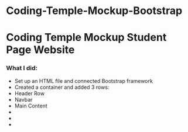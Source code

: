 # Coding-Temple-Mockup-Bootstrap
<h1>Coding Temple Mockup Student Page Website</h1>
<h3>What I did:</h3>
<ul>
  <li>Set up an HTML file and connected Bootstrap framework</li>
  <li>Created a container and added 3 rows:
    <li>Header Row</li>
    <li>Navbar</li>
    <li>Main Content</li>
  </li>
  <li></li>
  <li></li>
  <li></li>
</ul>
